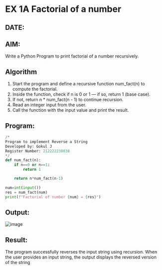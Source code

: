 # EX 1A Factorial of a number
## DATE:
## AIM:
Write a Python Program to print factorial of a number recursively.

## Algorithm
1. Start the program and define a recursive function num_fact(n) to compute the factorial.
2. Inside the function, check if n is 0 or 1 — if so, return 1 (base case).
3. If not, return n * num_fact(n - 1) to continue recursion.
4. Read an integer input from the user. 
5. Call the function with the input value and print the result.  

## Program:
```python
/*
Program to implement Reverse a String
Developed by: Gokul J
Register Number: 212222230038 
*/
def num_fact(n):
    if n==0 or n==1:
        return 1

    return n*num_fact(n-1)
        
num=int(input())  
res = num_fact(num)
print(f"Factorial of number {num} = {res}")

```

## Output:

![image](https://github.com/user-attachments/assets/60aa690c-32b5-467c-af38-7b45bed03a30)



## Result:
The program successfully reverses the input string using recursion. When the user provides an input string, the output displays the reversed version of the string
